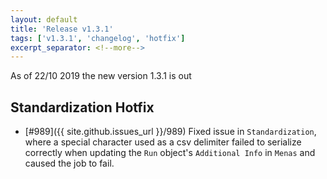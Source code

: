 ```yaml
---
layout: default
title: 'Release v1.3.1'
tags: ['v1.3.1', 'changelog', 'hotfix']
excerpt_separator: <!--more-->
---
```

As of 22/10 2019 the new version 1.3.1 is out
<!--more-->

## Standardization Hotfix
- [#989]({{ site.github.issues_url }}/989) Fixed issue in `Standardization`, where a special character used as a csv delimiter failed to serialize correctly when updating the `Run` object's `Additional Info` in `Menas` and caused the job to fail.
